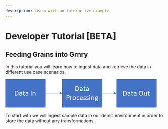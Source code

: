 ```yaml
---
description: Learn with an interactive example
---
```


# Developer Tutorial \[BETA\]

## Feeding Grains into Grnry

In this  tutorial you will learn how to ingest data and retrieve the data in different use case scenarios.

![](../../.gitbook/assets/grafik%20%2811%29.png)

To start with we will ingest sample data in our demo environment in order to store the data without any transformations.









